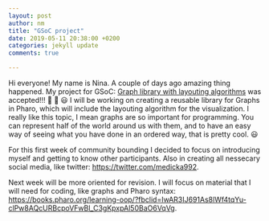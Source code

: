 ```yaml
---
layout: post
author: nm
title: "GSoC project"
date: 2019-05-11 20:38:00 +0200
categories: jekyll update
comments: true

---
```


Hi everyone! My name is Nina. 
A couple of days ago amazing thing happened. My project for GSoC: [Graph library with layouting algorithms](https://docs.google.com/document/d/1V8_HaZnxYsCfaiZs4vI1C5Dh4TvRPz-H51aYOuY9lFA/edit?usp=sharing)  was accepted!!! :tada: :tada: :smiley:
I will be working on creating a reusable library for Graphs in Pharo, which will include the layouting algorithm for the visualization. I really like this topic, I mean graphs are so important for programming. You can represent half of the world around us with them, and to have an easy way of seeing what you have done in an ordered way, that is pretty cool. :smiley:

For this first week of community bounding I decided to focus on introducing myself and getting to know other participants. 
Also in creating all nessecary social media, like twitter: https://twitter.com/medicka992.

Next week will be more oriented for revision. I will focus on material that I will need for coding, like graphs and Pharo syntax: https://books.pharo.org/learning-oop/?fbclid=IwAR3IJ691As8lWf4tqYu-clPw8AQcURBcpoVFwBl_C3gKpxpAl50BaO6VqVg. 
